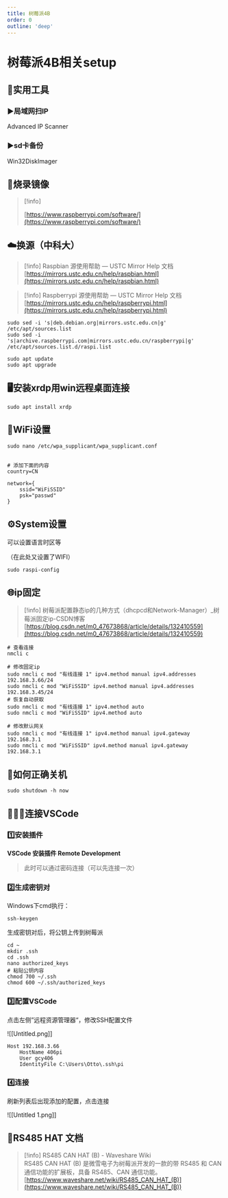 ```yaml
---
title: 树莓派4B
order: 0
outline: 'deep'
---
```


# 树莓派4B相关setup

## 🧰实用工具

### ▶️局域网扫IP

Advanced IP Scanner

### ▶️sd卡备份

Win32DiskImager

  

## 💽烧录镜像

> [!info]  
>  
> [https://www.raspberrypi.com/software/](https://www.raspberrypi.com/software/)  

  

## ☁️换源（中科大）

> [!info] Raspbian 源使用帮助 — USTC Mirror Help 文档  
> [https://mirrors.ustc.edu.cn/help/raspbian.html](https://mirrors.ustc.edu.cn/help/raspbian.html)  

> [!info] Raspberrypi 源使用帮助 — USTC Mirror Help 文档  
> [https://mirrors.ustc.edu.cn/help/raspberrypi.html](https://mirrors.ustc.edu.cn/help/raspberrypi.html)  

```Shell
sudo sed -i 's|deb.debian.org|mirrors.ustc.edu.cn|g' /etc/apt/sources.list
sudo sed -i 's|archive.raspberrypi.com|mirrors.ustc.edu.cn/raspberrypi|g' /etc/apt/sources.list.d/raspi.list
```

```Shell
sudo apt update
sudo apt upgrade
```

  

## 🖥️安装xrdp用win远程桌面连接

```Shell
sudo apt install xrdp
```

  

## 📶WiFi设置

```Shell
sudo nano /etc/wpa_supplicant/wpa_supplicant.conf


# 添加下面的内容
country=CN

network={
    ssid="WiFiSSID"
    psk="passwd"
}
```

  

## ⚙️System设置

可以设置语言时区等

（在此处又设置了WIFI）

```Shell
sudo raspi-config
```

  

## 🌐ip固定

> [!info] 树莓派配置静态ip的几种方式（dhcpcd和Network-Manager）_树莓派固定ip-CSDN博客  
> [https://blog.csdn.net/m0_47673868/article/details/132410559](https://blog.csdn.net/m0_47673868/article/details/132410559)  

```Shell
# 查看连接
nmcli c

# 修改固定ip
sudo nmcli c mod "有线连接 1" ipv4.method manual ipv4.addresses 192.168.3.66/24
sudo nmcli c mod "WiFiSSID" ipv4.method manual ipv4.addresses 192.168.3.45/24
# 恢复自动获取
sudo nmcli c mod "有线连接 1" ipv4.method auto
sudo nmcli c mod "WiFiSSID" ipv4.method auto

# 修改默认网关
sudo nmcli c mod "有线连接 1" ipv4.method manual ipv4.gateway 192.168.3.1
sudo nmcli c mod "WiFiSSID" ipv4.method manual ipv4.gateway 192.168.3.1
```

  

## 🔌如何正确关机

```Shell
sudo shutdown -h now
```

  

## 🧑🏻‍💻连接VSCode

### 1️⃣安装插件

**VSCode 安装插件 Remote Development**

> 此时可以通过密码连接（可以先连接一次）

  

### 2️⃣生成密钥对

Windows下cmd执行：

```Shell
ssh-keygen
```

生成密钥对后，将公钥上传到树莓派

```Shell
cd ~
mkdir .ssh
cd .ssh
nano authorized_keys
# 粘贴公钥内容
chmod 700 ~/.ssh
chmod 600 ~/.ssh/authorized_keys
```

  

### 3️⃣配置VSCode

点击左侧”远程资源管理器“，修改SSH配置文件

![[Untitled.png]]

```Shell
Host 192.168.3.66
    HostName 406pi
    User gcy406
    IdentityFile C:\Users\Otto\.ssh\pi
```

  

### 4️⃣连接

刷新列表后出现添加的配置，点击连接

![[Untitled 1.png]]





## 📖RS485 HAT 文档

> [!info] RS485 CAN HAT (B) - Waveshare Wiki  
> RS485 CAN HAT (B) 是微雪电子为树莓派开发的一款的带 RS485 和 CAN 通信功能的扩展板，具备 RS485、CAN 通信功能。  
> [https://www.waveshare.net/wiki/RS485_CAN_HAT_(B)](https://www.waveshare.net/wiki/RS485_CAN_HAT_(B))

